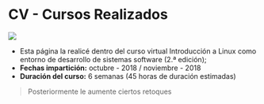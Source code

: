 # CV  - Cursos Realizados

![](https://edteam-media.s3.amazonaws.com/users/avatar/16f3b00c-18cf-43f5-af5f-f9692fa3e5f1.jpg)
- Esta página la realicé dentro del curso virtual Introducción a Linux como entorno de desarrollo de sistemas software (2.ª edición);
- **Fechas impartición:** octubre - 2018 / noviembre - 2018
- **Duración del curso:** 6 semanas (45 horas de duración estimadas) 
> Posteriormente le aumente ciertos retoques 
